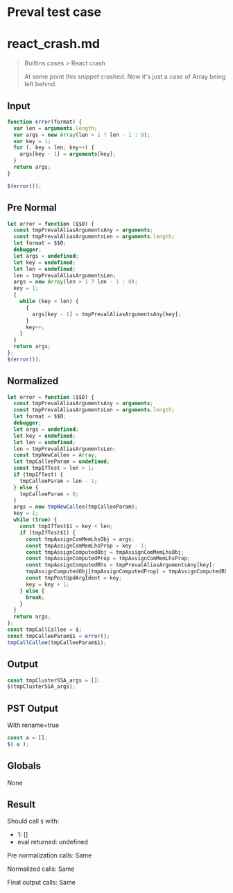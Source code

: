 # Preval test case

# react_crash.md

> Builtins cases > React crash
>
> At some point this snippet crashed.
> Now it's just a case of Array being left behind.

## Input

`````js filename=intro
function error(format) {
  var len = arguments.length;
  var args = new Array(len > 1 ? len - 1 : 0);
  var key = 1;
  for (; key < len; key++) {
    args[key - 1] = arguments[key];
  }
  return args;
}

$(error());
`````

## Pre Normal


`````js filename=intro
let error = function ($$0) {
  const tmpPrevalAliasArgumentsAny = arguments;
  const tmpPrevalAliasArgumentsLen = arguments.length;
  let format = $$0;
  debugger;
  let args = undefined;
  let key = undefined;
  let len = undefined;
  len = tmpPrevalAliasArgumentsLen;
  args = new Array(len > 1 ? len - 1 : 0);
  key = 1;
  {
    while (key < len) {
      {
        args[key - 1] = tmpPrevalAliasArgumentsAny[key];
      }
      key++;
    }
  }
  return args;
};
$(error());
`````

## Normalized


`````js filename=intro
let error = function ($$0) {
  const tmpPrevalAliasArgumentsAny = arguments;
  const tmpPrevalAliasArgumentsLen = arguments.length;
  let format = $$0;
  debugger;
  let args = undefined;
  let key = undefined;
  let len = undefined;
  len = tmpPrevalAliasArgumentsLen;
  const tmpNewCallee = Array;
  let tmpCalleeParam = undefined;
  const tmpIfTest = len > 1;
  if (tmpIfTest) {
    tmpCalleeParam = len - 1;
  } else {
    tmpCalleeParam = 0;
  }
  args = new tmpNewCallee(tmpCalleeParam);
  key = 1;
  while (true) {
    const tmpIfTest$1 = key < len;
    if (tmpIfTest$1) {
      const tmpAssignComMemLhsObj = args;
      const tmpAssignComMemLhsProp = key - 1;
      const tmpAssignComputedObj = tmpAssignComMemLhsObj;
      const tmpAssignComputedProp = tmpAssignComMemLhsProp;
      const tmpAssignComputedRhs = tmpPrevalAliasArgumentsAny[key];
      tmpAssignComputedObj[tmpAssignComputedProp] = tmpAssignComputedRhs;
      const tmpPostUpdArgIdent = key;
      key = key + 1;
    } else {
      break;
    }
  }
  return args;
};
const tmpCallCallee = $;
const tmpCalleeParam$1 = error();
tmpCallCallee(tmpCalleeParam$1);
`````

## Output


`````js filename=intro
const tmpClusterSSA_args = [];
$(tmpClusterSSA_args);
`````

## PST Output

With rename=true

`````js filename=intro
const a = [];
$( a );
`````

## Globals

None

## Result

Should call `$` with:
 - 1: []
 - eval returned: undefined

Pre normalization calls: Same

Normalized calls: Same

Final output calls: Same
